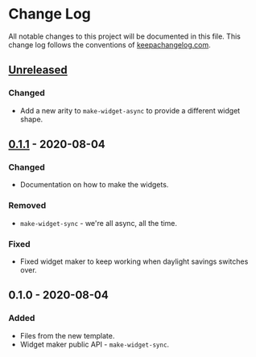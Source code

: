 # Change Log
All notable changes to this project will be documented in this file. This change log follows the conventions of [keepachangelog.com](http://keepachangelog.com/).

## [Unreleased]
### Changed
- Add a new arity to `make-widget-async` to provide a different widget shape.

## [0.1.1] - 2020-08-04
### Changed
- Documentation on how to make the widgets.

### Removed
- `make-widget-sync` - we're all async, all the time.

### Fixed
- Fixed widget maker to keep working when daylight savings switches over.

## 0.1.0 - 2020-08-04
### Added
- Files from the new template.
- Widget maker public API - `make-widget-sync`.

[Unreleased]: https://github.com/your-name/taskstewart/compare/0.1.1...HEAD
[0.1.1]: https://github.com/your-name/taskstewart/compare/0.1.0...0.1.1
